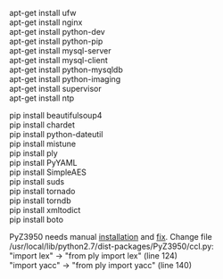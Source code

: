 apt-get install ufw  
apt-get install nginx  
apt-get install python-dev  
apt-get install python-pip  
apt-get install mysql-server  
apt-get install mysql-client  
apt-get install python-mysqldb  
apt-get install python-imaging  
apt-get install supervisor  
apt-get install ntp  

pip install beautifulsoup4  
pip install chardet  
pip install python-dateutil  
pip install mistune  
pip install ply  
pip install PyYAML  
pip install SimpleAES  
pip install suds  
pip install tornado  
pip install torndb  
pip install xmltodict  
pip install boto  

PyZ3950 needs manual [installation](http://www.panix.com/~asl2/software/PyZ3950/) and [fix](http://bayo.opadeyi.net/2011/05/getting-pyz3950-to-play-nice-with.html). Change file /usr/local/lib/python2.7/dist-packages/PyZ3950/ccl.py:  
"import lex" -> "from ply import lex" (line 124)  
"import yacc" -> "from ply import yacc" (line 140)  
